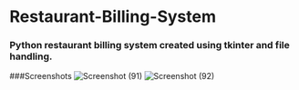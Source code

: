 # Restaurant-Billing-System

### Python restaurant billing system created using tkinter and file handling.

###Screenshots
![Screenshot (91)](https://user-images.githubusercontent.com/77525647/193609247-d494400b-b0ab-4f4e-ae80-eccfd48616a7.png)
![Screenshot (92)](https://user-images.githubusercontent.com/77525647/193609231-e011ff73-3577-4d8e-91cb-6b783d41ff20.png)

